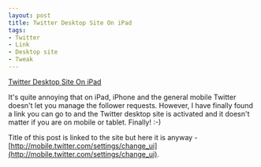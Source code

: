 ```yaml
---
layout: post
title: Twitter Desktop Site On iPad
tags:
- Twitter
- Link
- Desktop site
- Tweak
---
```

[Twitter Desktop Site On iPad](http://mobile.twitter.com/settings/change_ui)

It's quite annoying that on iPad, iPhone and the general mobile Twitter doesn't let you manage the follower requests. However, I have finally found a link you can go to and the Twitter desktop site is activated and it doesn't matter if you are on mobile or tablet. Finally! :-)

Title of this post is linked to the site but here it is anyway - [http://mobile.twitter.com/settings/change_ui](http://mobile.twitter.com/settings/change_ui).